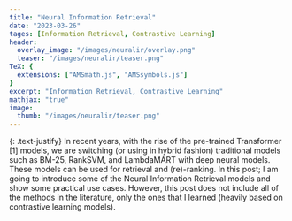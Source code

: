 ```yaml
---
title: "Neural Information Retrieval"
date: "2023-03-26"
tages: [Information Retrieval, Contrastive Learning]
header:
  overlay_image: "/images/neuralir/overlay.png"
  teaser: "/images/neuralir/teaser.png"
TeX: {
  extensions: ["AMSmath.js", "AMSsymbols.js"]
}
excerpt: "Information Retrieval, Contrastive Learning"
mathjax: "true"
image:
  thumb: "/images/neuralir/teaser.png"
---
```


{: .text-justify}
In recent years, with the rise of the pre-trained Transformer \[1\] models, we are switching (or using in hybrid fashion) traditional models such as BM-25, RankSVM, and LambdaMART with deep neural models. These models can be used for retrieval and (re)-ranking. In this post; I am going to introduce some of the Neural Information Retrieval models and show some practical use cases. However, this post does not include all of the methods in the literature, only the ones that I learned (heavily based on contrastive learning models).